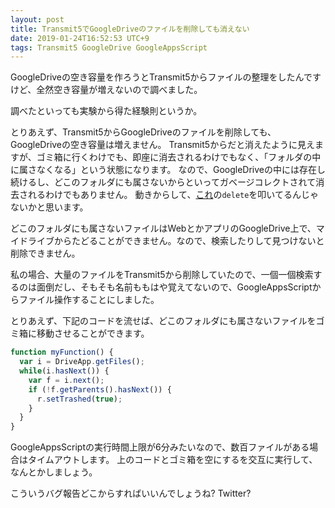 ```yaml
---
layout: post
title: Transmit5でGoogleDriveのファイルを削除しても消えない
date: 2019-01-24T16:52:53 UTC+9
tags: Transmit5 GoogleDrive GoogleAppsScript
---
```

GoogleDriveの空き容量を作ろうとTransmit5からファイルの整理をしたんですけど、全然空き容量が増えないので調べました。

調べたといっても実験から得た経験則というか。

とりあえず、Transmit5からGoogleDriveのファイルを削除しても、GoogleDriveの空き容量は増えません。
Transmit5からだと消えたように見えますが、ゴミ箱に行くわけでも、即座に消去されるわけでもなく、「フォルダの中に属さなくなる」という状態になります。
なので、GoogleDriveの中には存在し続けるし、どこのフォルダにも属さないからといってガベージコレクトされて消去されるわけでもありません。
動きからして、[これ](https://developers.google.com/drive/api/v2/reference/#Parents)の`delete`を叩いてるんじゃないかと思います。

どこのフォルダにも属さないファイルはWebとかアプリのGoogleDrive上で、マイドライブからたどることができません。なので、検索したりして見つけないと削除できません。

私の場合、大量のファイルをTransmit5から削除していたので、一個一個検索するのは面倒だし、そもそも名前ももはや覚えてないので、GoogleAppsScriptからファイル操作することにしました。

とりあえず、下記のコードを流せば、どこのフォルダにも属さないファイルをゴミ箱に移動させることができます。

```javascript
function myFunction() {
  var i = DriveApp.getFiles();
  while(i.hasNext()) {
    var f = i.next();
    if (!f.getParents().hasNext()) {
      r.setTrashed(true);
    }
  }
}
```

GoogleAppsScriptの実行時間上限が6分みたいなので、数百ファイルがある場合はタイムアウトします。
上のコードとゴミ箱を空にするを交互に実行して、なんとかしましょう。

こういうバグ報告どこからすればいいんでしょうね?
Twitter?
